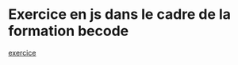  # Exercice en js dans le cadre de la formation becode

 [exercice](https://github.com/becodeorg/CRL-Turing-3.11/tree/master/Parcours/04-Javascript)